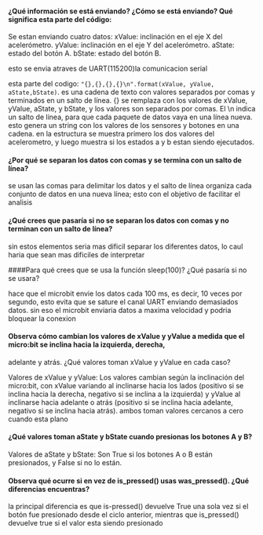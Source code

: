 #### ¿Qué información se está enviando? ¿Cómo se está enviando? Qué significa esta parte del código: 


Se estan enviando cuatro datos: xValue: inclinación en el eje X del acelerómetro. yValue: inclinación en el eje Y del acelerómetro.
aState: estado del botón A. bState: estado del botón B.

esto se envia atraves de UART(115200)la comunicacion serial

esta parte del codigo: ```"{},{},{},{}\n".format(xValue, yValue, aState,bState)```. es una cadena de texto con valores separados por comas 
y terminados en un salto de línea. {} se remplaza con los valores de xValue, yValue, aState, y bState, y los valores son separados por comas.
El \n indica un salto de línea, para que cada paquete de datos vaya en una línea nueva. esto genera un string con los valores de los sensores
y botones en una cadena. en la estructura se muestra primero los dos valores del acelerometro, y luego muestra si los estados a y b estan 
siendo ejecutados.

#### ¿Por qué se separan los datos con comas y se termina con un salto de línea?

se usan las comas para delimitar los datos y el salto de línea organiza cada conjunto de datos en una nueva línea; esto con el objetivo de 
facilitar el analisis

#### ¿Qué crees que pasaría si no se separan los datos con comas y no terminan con un salto de línea?

sin estos elementos seria mas dificil separar los diferentes datos, lo caul haria que sean mas dificiles de interpretar 

####Para qué crees que se usa la función sleep(100)? ¿Qué pasaría si no se usara?

hace que el microbit envie los datos cada 100 ms, es decir, 10 veces por segundo, esto evita que se sature el canal UART enviando 
demasiados datos. sin eso el microbit enviaria datos a maxima velocidad y podria bloquear la conexion 

#### Observa cómo cambian los valores de xValue y yValue a medida que el micro:bit se inclina hacia la izquierda, derecha, 
adelante y atrás. ¿Qué valores toman xValue y yValue en cada caso?

Valores de xValue y yValue: Los valores cambian según la inclinación del micro:bit, con xValue variando al inclinarse
hacia los lados (positivo si se inclina hacia la derecha, negativo si se inclina a la izquierda) y yValue al inclinarse 
hacia adelante o atrás (positivo si se inclina hacia adelante, negativo si se inclina hacia atrás). ambos toman valores cercanos a cero
cuando esta plano

#### ¿Qué valores toman aState y bState cuando presionas los botones A y B?

Valores de aState y bState: Son True si los botones A o B están presionados, y False si no lo están.

#### Observa qué ocurre si en vez de is_pressed() usas was_pressed(). ¿Qué diferencias encuentras?

la principal diferencia es que is-pressed() devuelve True una sola vez si el botón fue presionado desde el ciclo anterior,
mientras que is_pressed() devuelve true si el valor esta siendo presionado

